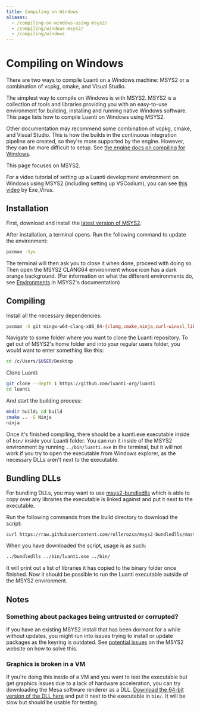 ```yaml
---
title: Compiling on Windows
aliases:
  - /compiling-on-windows-using-msys2/
  - /compiling/windows-msys2/
  - /compiling/windows
---
```


# Compiling on Windows

There are two ways to compile Luanti on a Windows machine: MSYS2 or a combination of vcpkg, cmake, and Visual Studio.

The simplest way to compile on Windows is with MSYS2. MSYS2 is a collection of tools and libraries providing you with an easy-to-use environment for building, installing and running native Windows software. This page lists how to compile Luanti on Windows using MSYS2.

Other documentation may recommend some combination of vcpkg, cmake, and Visual Studio. This is how the builds in the continuous integration pipeline are created, so they're more supported by the engine. However, they can be more difficult to setup. See [the engine docs on compiling for Windows](https://github.com/luanti-org/luanti/blob/master/doc/compiling/windows.md).

This page focuses on MSYS2.

For a video tutorial of setting up a Luanti development environment on Windows using MSYS2 (including setting up VSCodium), you can see [this video](https://www.youtube.com/watch?v=y8eWDzLNa3E) by Exe_Virus.

## Installation

First, download and install the [latest version of MSYS2](https://www.msys2.org/).

After installation, a terminal opens. Run the following command to update the environment:

```bash
pacman -Syu
```

The terminal will then ask you to close it when done, proceed with doing so. Then open the MSYS2 CLANG64 environment whose icon has a dark orange background. (For information on what the different environments do, see [Environments](https://www.msys2.org/docs/environments/) in MSYS2's documentation)

## Compiling

Install all the necessary dependencies:

```bash
pacman -S git mingw-w64-clang-x86_64-{clang,cmake,ninja,curl-winssl,libpng,libjpeg-turbo,freetype,libogg,libvorbis,sqlite3,openal,zstd,gettext,luajit,SDL2}
```

Navigate to some folder where you want to clone the Luanti repository. To get out of MSYS2's home folder and into your regular users folder, you would want to enter something like this:

```bash
cd /c/Users/$USER/Desktop
```

Clone Luanti:

```bash
git clone --depth 1 https://github.com/luanti-org/luanti
cd luanti
```

And start the building process:

```bash
mkdir build; cd build
cmake .. -G Ninja
ninja
```

Once it's finished compiling, there should be a luanti.exe executable inside of `bin/` inside your Luanti folder. You can run it inside of the MSYS2 environment by running `../bin/luanti.exe` in the terminal, but it will not work if you try to open the executable from Windows explorer, as the necessary DLLs aren't next to the executable.

## Bundling DLLs

For bundling DLLs, you may want to use [msys2-bundledlls](https://github.com/rollerozxa/msys2-bundledlls) which is able to copy over any libraries the executable is linked against and put it next to the executable.

Run the following commands from the build directory to download the script:

```bash
curl https://raw.githubusercontent.com/rollerozxa/msys2-bundledlls/master/bundledlls > ../bundledlls
```

When you have downloaded the script, usage is as such:

```bash
../bundledlls ../bin/luanti.exe ../bin/
```

It will print out a list of libraries it has copied to the binary folder once finished. Now it should be possible to run the Luanti executable outside of the MSYS2 environment.

## Notes

### Something about packages being untrusted or corrupted?

If you have an existing MSYS2 install that has been dormant for a while without updates, you might run into issues trying to install or update packages as the keyring is outdated. See [potential issues](https://www.msys2.org/docs/updating/#potential-issues) on the MSYS2 website on how to solve this.

### Graphics is broken in a VM

If you're doing this inside of a VM and you want to test the executable but get graphics issues due to a lack of hardware acceleration, you can try downloading the Mesa software renderer as a DLL. [Download the 64-bit version of the DLL here](https://fdossena.com/?p=mesa/index.frag) and put it next to the executable in `bin/`. It will be slow but should be usable for testing.
